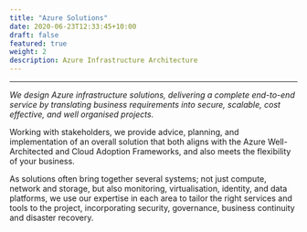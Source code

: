 ```yaml
---
title: "Azure Solutions"
date: 2020-06-23T12:33:45+10:00
draft: false
featured: true
weight: 2
description: Azure Infrastructure Architecture
---
```

***
*We design Azure infrastructure solutions, delivering a complete end-to-end service by translating business requirements into secure, scalable, cost effective, and well organised projects.*

Working with stakeholders, we provide advice, planning, and implementation of an overall solution that both aligns with the Azure Well-Architected and Cloud Adoption Frameworks, and also meets the flexibility of your business.

As solutions often bring together several systems; not just compute, network and storage, but also monitoring, virtualisation, identity, and data platforms, we use our expertise in each area to tailor the right services and tools to the project, incorporating security, governance, business continuity and disaster recovery.
